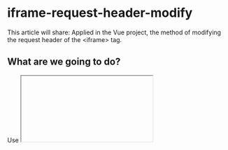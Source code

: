 # iframe-request-header-modify
This article will share: Applied in the Vue project, the method of modifying the request header of the &lt;iframe> tag.

## What are we going to do?
Use <iframe> to preview the .pdf file of the server, and carry the token for backend verification when requesting the file.

## Problem
Multiple attributes can be changed in the [MDN](https://developer.mozilla.org/zh-CN/docs/Web/HTML/Element/iframe) document, but the default request header cannot be changed, that is, the requirement of passing token in the request header cannot be met.

    <iframe id="iframe-page" src="yoururl/pdf" width="100%"></iframe>//common

## Solution
First, add a judgment on the file path to the request interceptor (just take the public part for judgment), and change the responseType to 'blob'. Next, change the value of src in the page code, that is, parse the file stream returned by the request and assign it to src.

template:

    <iframe id="iframe-page" :src="page_url" width="100%"></iframe>
    
data:

    page_url: null,
    
methods:
    
    makePdf(url){
      this.$http.get(url)
        .then((res) => {
          const { data, status } = res;
          let binaryData = []
          binaryData.push(data)
          let pdfUrl = ''
          pdfUrl = window.URL.createObjectURL(new Blob(binaryData, { type: 'application/pdf' }))
          this.page_url = pdfUrl
        })
    },
    
axios：

    // Add a request interceptor
    instance.interceptors.request.use(function(config) {
      if (config.url.indexOf('yoururl/pdf') !== -1) {
        config.responseType = 'blob'
      }
    })
    
    //over
